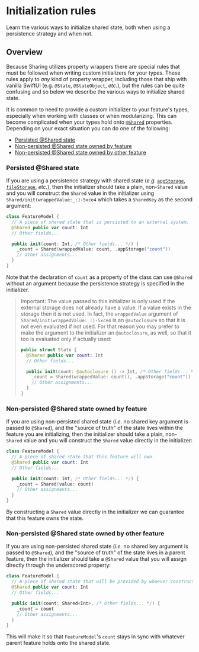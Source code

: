 # Initialization rules

Learn the various ways to initialize shared state, both when using a persistence strategy and
when not.

## Overview

Because Sharing utilizes property wrappers there are special rules that must be followed when
writing custom initializers for your types. These rules apply to _any_ kind of property wrapper,
including those that ship with vanilla SwiftUI (e.g. `@State`, `@StateObject`, _etc._), but the
rules can be quite confusing and so below we describe the various ways to initialize shared state.

It is common to need to provide a custom initializer to your feature's types, especially when
working with classes or when modularizing. This can become complicated when your types hold onto
[`@Shared`](<doc:Shared>) properties. Depending on your exact situation you can do one of the
following:

* [Persisted @Shared state](#Persisted-Shared-state)
* [Non-persisted @Shared state owned by feature](#Non-persisted-Shared-state-owned-by-feature)
* [Non-persisted @Shared state owned by other feature](#Non-persisted-Shared-state-owned-by-other-feature)

### Persisted @Shared state

If you are using a persistence strategy with shared state (_e.g._ 
[`appStorage`](<doc:SharedReaderKey/appStorage(_:)-4227j>), [`fileStorage`](<doc:SharedReaderKey/fileStorage(_:decoder:encoder:)>),
_etc._), then the initializer should take a plain, non-`Shared` value and you will construct
the `Shared` value in the initializer using ``Shared/init(wrappedValue:_:)-5xce4`` which takes a
``SharedKey`` as the second argument:

```swift
class FeatureModel {
  // A piece of shared state that is persisted to an external system.
  @Shared public var count: Int
  // Other fields...

  public init(count: Int, /* Other fields... */) {
    _count = Shared(wrappedValue: count, .appStorage("count"))
    // Other assignments...
  }
}
```

Note that the declaration of `count` as a property of the class can use `@Shared` without an 
argument because the persistence strategy is specified in the initializer.

> Important: The value passed to this initializer is only used if the external storage does not
> already have a value. If a value exists in the storage then it is not used. In fact, the
> `wrappedValue` argument of ``Shared/init(wrappedValue:_:)-5xce4`` is an `@autoclosure` so that it
> is not even evaluated if not used. For that reason you may prefer to make the argument to the
> initializer an `@autoclosure`, as well, so that it too is evaluated only if actually used:
> 
> ```swift
> public struct State {
>   @Shared public var count: Int
>   // Other fields...
> 
>   public init(count: @autoclosure () -> Int, /* Other fields... */) {
>     _count = Shared(wrappedValue: count(), .appStorage("count"))
>     // Other assignments...
>   }
> }
> ```

### Non-persisted @Shared state owned by feature

If you are using non-persisted shared state (_i.e._ no shared key argument is passed to `@Shared`),
and the "source of truth" of the state lives within the feature you are initializing, then the
initializer should take a plain, non-`Shared` value and you will construct the `Shared` value
directly in the initializer:

```swift
class FeatureModel {
  // A piece of shared state that this feature will own.
  @Shared public var count: Int
  // Other fields...

  public init(count: Int, /* Other fields... */) {
    _count = Shared(value: count)
    // Other assignments...
  }
}
```

By constructing a `Shared` value directly in the initializer we can guarantee that this feature
owns the state.

### Non-persisted @Shared state owned by other feature

If you are using non-persisted shared state (_i.e._ no shared key argument is passed to `@Shared`),
and the "source of truth" of the state lives in a parent feature, then the initializer should take a
`@Shared` value that you will assign directly through the underscored property:

```swift
class FeatureModel {
  // A piece of shared state that will be provided by whoever constructs this model.
  @Shared public var count: Int
  // Other fields...

  public init(count: Shared<Int>, /* Other fields... */) {
    _count = count
    // Other assignments...
  }
}
```

This will make it so that `FeatureModel`'s `count` stays in sync with whatever parent feature
holds onto the shared state.
